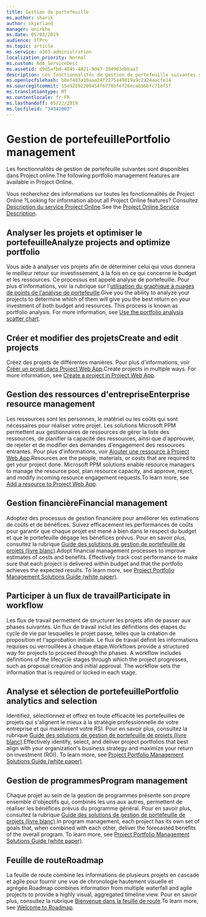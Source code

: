 ```yaml
---
title: Gestion de portefeuille
ms.author: sharik
author: skjerland
manager: mnirkhe
ms.date: 05/03/2019
audience: ITPro
ms.topic: article
ms.service: o365-administration
localization_priority: Normal
ms.custom: Adm_ServiceDesc
ms.assetid: d9d5afbd-4045-4821-9d47-3949d3dbbaa7
description: Les fonctionnalités de gestion de portefeuille suivantes sont disponibles dans Project online.
ms.openlocfilehash: b8ef403a10aaa24f2275449819a9c2a24aacfe14
ms.sourcegitcommit: 15e92292209454f6778bfef26ecab96bfc71ef5f
ms.translationtype: MT
ms.contentlocale: fr-FR
ms.lasthandoff: 05/22/2019
ms.locfileid: "34342003"
---
```

# <a name="portfolio-management"></a><span data-ttu-id="d8831-103">Gestion de portefeuille</span><span class="sxs-lookup"><span data-stu-id="d8831-103">Portfolio management</span></span>

<span data-ttu-id="d8831-104">Les fonctionnalités de gestion de portefeuille suivantes sont disponibles dans Project online.</span><span class="sxs-lookup"><span data-stu-id="d8831-104">The following portfolio management features are available in Project Online.</span></span>
  
<span data-ttu-id="d8831-105">Vous recherchez des informations sur toutes les fonctionnalités de Project Online ?</span><span class="sxs-lookup"><span data-stu-id="d8831-105">Looking for information about all Project Online features?</span></span> <span data-ttu-id="d8831-106">Consultez [Description du service Project Online](project-online-service-description.md).</span><span class="sxs-lookup"><span data-stu-id="d8831-106">See the [Project Online Service Description](project-online-service-description.md).</span></span>
  
## <a name="analyze-projects-and-optimize-portfolio"></a><span data-ttu-id="d8831-107">Analyser les projets et optimiser le portefeuille</span><span class="sxs-lookup"><span data-stu-id="d8831-107">Analyze projects and optimize portfolio</span></span>
<span data-ttu-id="d8831-108"><a name="bkmk_AnalyzeProjects"> </a></span><span class="sxs-lookup"><span data-stu-id="d8831-108"></span></span>

<span data-ttu-id="d8831-p102">Vous aide à analyser vos projets afin de déterminer celui qui vous donnera le meilleur retour sur investissement, à la fois en ce qui concerne le budget et les ressources. Ce processus est appelé analyse de portefeuille. Pour plus d'informations, voir la rubrique sur l'[utilisation du graphique à nuages de points de l'analyse de portefeuille](http://go.microsoft.com/fwlink/?LinkID=823665&amp;clcid=0x409).</span><span class="sxs-lookup"><span data-stu-id="d8831-p102">Give you the ability to analyze your projects to determine which of them will give you the best return on your investment of both budget and resources. This process is known as portfolio analysis. For more information, see [Use the portfolio analysis scatter chart](http://go.microsoft.com/fwlink/?LinkID=823665&amp;clcid=0x409).</span></span>
  
## <a name="create-and-edit-projects"></a><span data-ttu-id="d8831-112">Créer et modifier des projets</span><span class="sxs-lookup"><span data-stu-id="d8831-112">Create and edit projects</span></span>
<span data-ttu-id="d8831-113"><a name="bkmk_CreateAndEditProjects"> </a></span><span class="sxs-lookup"><span data-stu-id="d8831-113"></span></span>

<span data-ttu-id="d8831-p103">Créez des projets de différentes manières. Pour plus d'informations, voir [Créer un projet dans Project Web App](http://go.microsoft.com/fwlink/?LinkID=746895&amp;clcid=0x409).</span><span class="sxs-lookup"><span data-stu-id="d8831-p103">Create projects in multiple ways. For more information, see [Create a project in Project Web App](http://go.microsoft.com/fwlink/?LinkID=746895&amp;clcid=0x409).</span></span>
  
## <a name="enterprise-resource-management"></a><span data-ttu-id="d8831-116">Gestion des ressources d'entreprise</span><span class="sxs-lookup"><span data-stu-id="d8831-116">Enterprise resource management</span></span>
<span data-ttu-id="d8831-117"><a name="bkmk_ResourceManagement"> </a></span><span class="sxs-lookup"><span data-stu-id="d8831-117"></span></span>

<span data-ttu-id="d8831-p104">Les ressources sont les personnes, le matériel ou les coûts qui sont nécessaires pour réaliser votre projet. Les solutions Microsoft PPM permettent aux gestionnaires de ressources de gérer la liste des ressources, de planifier la capacité des ressources, ainsi que d'approuver, de rejeter et de modifier des demandes d'engagement des ressources entrantes. Pour plus d'informations, voir [Ajouter une ressource à Project Web App](https://go.microsoft.com/fwlink/p/?LinkId=271320).</span><span class="sxs-lookup"><span data-stu-id="d8831-p104">Resources are the people, materials, or costs that are required to get your project done. Microsoft PPM solutions enable resource managers to manage the resource pool, plan resource capacity, and approve, reject, and modify incoming resource engagement requests.To learn more, see [Add a resource to Project Web App](https://go.microsoft.com/fwlink/p/?LinkId=271320).</span></span>
  
## <a name="financial-management"></a><span data-ttu-id="d8831-120">Gestion financière</span><span class="sxs-lookup"><span data-stu-id="d8831-120">Financial management</span></span>
<span data-ttu-id="d8831-121"><a name="bkmk_FinancialManagement"> </a></span><span class="sxs-lookup"><span data-stu-id="d8831-121"></span></span>

<span data-ttu-id="d8831-p105">Adoptez des processus de gestion financière pour améliorer les estimations de coûts et de bénéfices. Suivez efficacement les performances de coûts pour garantir que chaque projet est mené à bien dans le respect du budget et que le portefeuille dégage les bénéfices prévus. Pour en savoir plus, consultez la rubrique [Guide des solutions de gestion de portefeuille de projets (livre blanc)](https://go.microsoft.com/fwlink/p/?LinkId=402633).</span><span class="sxs-lookup"><span data-stu-id="d8831-p105">Adopt financial management processes to improve estimates of costs and benefits. Effectively track cost performance to make sure that each project is delivered within budget and that the portfolio achieves the expected results. To learn more, see [Project Portfolio Management Solutions Guide (white paper)](https://go.microsoft.com/fwlink/p/?LinkId=402633).</span></span>
  
## <a name="participate-in-workflow"></a><span data-ttu-id="d8831-125">Participer à un flux de travail</span><span class="sxs-lookup"><span data-stu-id="d8831-125">Participate in workflow</span></span>
<span data-ttu-id="d8831-126"><a name="bkmk_ParticipateInWorkflow"> </a></span><span class="sxs-lookup"><span data-stu-id="d8831-126"></span></span>

<span data-ttu-id="d8831-p106">Les flux de travail permettent de structurer les projets afin de passer aux phases suivantes. Un flux de travail inclut les définitions des étapes du cycle de vie par lesquelles le projet passe, telles que la création de proposition et l'approbation initiale. Le flux de travail définit les informations requises ou verrouillées à chaque étape.</span><span class="sxs-lookup"><span data-stu-id="d8831-p106">Workflows provide a structured way for projects to proceed through the phases. A workflow includes definitions of the lifecycle stages through which the project progresses, such as proposal creation and initial approval. The workflow sets the information that is required or locked in each stage.</span></span>
  
## <a name="portfolio-analytics-and-selection"></a><span data-ttu-id="d8831-130">Analyse et sélection de portefeuille</span><span class="sxs-lookup"><span data-stu-id="d8831-130">Portfolio analytics and selection</span></span>
<span data-ttu-id="d8831-131"><a name="bkmk_PortfolioAnalyticsandSelection"> </a></span><span class="sxs-lookup"><span data-stu-id="d8831-131"></span></span>

<span data-ttu-id="d8831-p107">Identifiez, sélectionnez et offrez en toute efficacité les portefeuilles de projets qui s'alignent le mieux à la stratégie professionnelle de votre entreprise et qui maximisent votre RSI. Pour en savoir plus, consultez la rubrique [Guide des solutions de gestion de portefeuille de projets (livre blanc)](https://go.microsoft.com/fwlink/p/?LinkId=402633).</span><span class="sxs-lookup"><span data-stu-id="d8831-p107">Effectively identify, select, and deliver project portfolios that best align with your organization's business strategy and maximize your return on investment (ROI). To learn more, see [Project Portfolio Management Solutions Guide (white paper)](https://go.microsoft.com/fwlink/p/?LinkId=402633).</span></span>
  
## <a name="program-management"></a><span data-ttu-id="d8831-134">Gestion de programmes</span><span class="sxs-lookup"><span data-stu-id="d8831-134">Program management</span></span>
<span data-ttu-id="d8831-135"><a name="bkmk_ProgramManagement"> </a></span><span class="sxs-lookup"><span data-stu-id="d8831-135"></span></span>

<span data-ttu-id="d8831-p108">Chaque projet au sein de la gestion de programmes présente son propre ensemble d'objectifs qui, combinés les uns aux autres, permettent de réaliser les bénéfices prévus du programme général. Pour en savoir plus, consultez la rubrique [Guide des solutions de gestion de portefeuille de projets (livre blanc)](https://go.microsoft.com/fwlink/p/?LinkId=402633).</span><span class="sxs-lookup"><span data-stu-id="d8831-p108">In program management, each project has its own set of goals that, when combined with each other, deliver the forecasted benefits of the overall program. To learn more, see [Project Portfolio Management Solutions Guide (white paper)](https://go.microsoft.com/fwlink/p/?LinkId=402633).</span></span>
  
## <a name="roadmap"></a><span data-ttu-id="d8831-138">Feuille de route</span><span class="sxs-lookup"><span data-stu-id="d8831-138">Roadmap</span></span>
<span data-ttu-id="d8831-139">La feuille de route combine les informations de plusieurs projets en cascade et agile pour fournir une vue de chronologie hautement visuelle et agrégée.</span><span class="sxs-lookup"><span data-stu-id="d8831-139">Roadmap combines information from multiple waterfall and agile projects to provide a highly visual, aggregated timeline view.</span></span> <span data-ttu-id="d8831-140">Pour en savoir plus, consultez la rubrique [Bienvenue dans la feuille de route](https://support.office.com/article/video-welcome-to-roadmap-57764149-51b8-468f-a50d-9ea6a4fd835a).</span><span class="sxs-lookup"><span data-stu-id="d8831-140">To learn more, see [Welcome to Roadmap](https://support.office.com/article/video-welcome-to-roadmap-57764149-51b8-468f-a50d-9ea6a4fd835a).</span></span>

